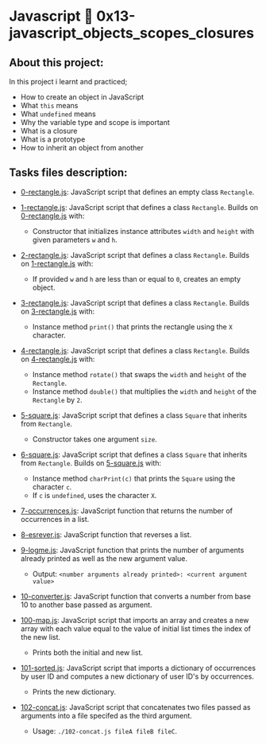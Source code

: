 # Javascript :page_with_curl: 0x13-javascript_objects_scopes_closures
## About this project:
In this project i learnt and practiced;
- How to create an object in JavaScript
- What `this` means
- What `undefined` means
- Why the variable type and scope is important
- What is a closure
- What is a prototype
- How to inherit an object from another

## Tasks files description:
* [0-rectangle.js](./0-rectangle.js): JavaScript script that defines an empty
  class `Rectangle`.

* [1-rectangle.js](./1-rectangle.js): JavaScript script that defines a class
  `Rectangle`. Builds on [0-rectangle.js](./0-rectangle.js) with:
  * Constructor that initializes instance attributes `width` and `height` with
    given parameters `w` and `h`.

* [2-rectangle.js](./2-rectangle.js): JavaScript script that defines a class
  `Rectangle`. Builds on [1-rectangle.js](./1-rectangle.js) with:
  * If provided `w` and `h` are less than or equal to `0`, creates an empty object.

* [3-rectangle.js](./3-rectangle.js): JavaScript script that defines a class
  `Rectangle`. Builds on [3-rectangle.js](./3-rectangle.js) with:
  * Instance method `print()` that prints the rectangle using the `X` character.


* [4-rectangle.js](./4-rectangle.js): JavaScript script that defines a class
  `Rectangle`. Builds on [4-rectangle.js](./4-rectangle.js) with:
  * Instance method `rotate()` that swaps the `width` and `height` of the `Rectangle`.
  * Instance method `double()` that multiplies the `width` and `height` of the
    `Rectangle` by `2`.

* [5-square.js](./5-square.js): JavaScript script that defines a class `Square`
  that inherits from `Rectangle`.
  * Constructor takes one argument `size`.

* [6-square.js](./6-square.js): JavaScript script that defines a class `Square`
  that inherits from `Rectangle`. Builds on [5-square.js](./5-square.js) with:
  * Instance method `charPrint(c)` that prints the `Square` using the character
    `c`.
  * If `c` is `undefined`, uses the character `X`.

* [7-occurrences.js](./7-occurrences.js): JavaScript function that returns the
  number of occurrences in a list.

* [8-esrever.js](./8-esrever.js): JavaScript function that reverses a list.

* [9-logme.js](./9-logme.js): JavaScript function that prints the number of
  arguments already printed as well as the new argument value.
  * Output: `<number arguments already printed>: <current argument value>`

* [10-converter.js](./10-converter.js): JavaScript function that converts a number
  from base 10 to another base passed as argument.

* [100-map.js](./100-map.js): JavaScript script that imports an array and creates
  a new array with each value equal to the value of initial list times the index of
  the new list.
  * Prints both the initial and new list.

* [101-sorted.js](./101-sorted.js): JavaScript script that imports a dictionary
  of occurrences by user ID and computes a new dictionary of user ID's by occurrences.
  * Prints the new dictionary.

* [102-concat.js](./102-concat.js): JavaScript script that concatenates two files
  passed as arguments into a file specifed as the third argument.
  * Usage: `./102-concat.js fileA fileB fileC`.
